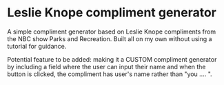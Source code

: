 # Leslie Knope compliment generator

A simple compliment generator based on Leslie Knope compliments from the NBC show Parks and Recreation. Built all on my own without using a tutorial for guidance.

Potential feature to be added: making it a CUSTOM compliment generator by including a field where the user can input their name and when the button is clicked, the compliment has user's name rather than "you .... ".
